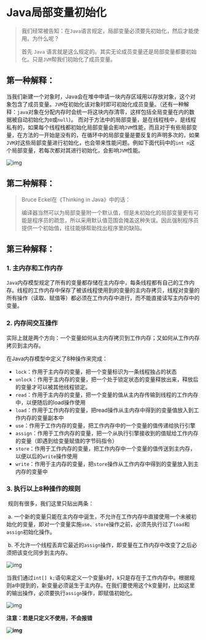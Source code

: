 # Java局部变量初始化

> 我们经常被告知：在`Java`语言规定，局部变量必须要先初始化，然后才能使用。为什么呢？
>
> 首先 `Java` 语言就是这么规定的。其实无论成员变量还是局部变量都要初始化。只是`JVM`帮我们初始化了成员变量。

## 第一种解释：

当我们新建一个对象时，Java会在堆中申请一块内存区域用以存放对象，这个对象包含了成员变量。`JVM`在初始化该对象时即可初始化成员变量。（还有一种解释：`java`对象在分配内存时会统一将这块内存清零，这样包括全局变量在内的数据被自动初始化为`0`或`null`）。
而对于方法中的局部变量，是在线程栈中，是线程私有的，如果每个线程栈都初始化局部变量会影响`JVM`性能，而且对于有些局部变量，在方法的一开始是没有的，在循环中的局部变量是要反复的声明多次的，如果`JVM`对这些局部变量进行初始化，也会带来性能问题。例如下面代码中的`int n`这个局部变量，若每次都对其进行初始化，会影响`JVM`性能。

![img](https://img-blog.csdnimg.cn/20181031092241801.png?x-oss-process=image/watermark,type_ZmFuZ3poZW5naGVpdGk,shadow_10,text_aHR0cHM6Ly9ibG9nLmNzZG4ubmV0L3FxXzI3MTI3MTQ1,size_16,color_FFFFFF,t_70)

## 第二种解释：

>  Bruce Eckel在《Thinking in Java》中的话：
>
> 编译器当然可以为局部变量附一个默认值，但是未初始化的局部变量更有可能是程序员的疏忽，所以采用默认值范围会掩盖这种失误。因此强制程序员提供一个初始值，往往能够帮助找出程序里的缺陷。

## 第三种解释：

### 1. 主内存和工作内存

`Java`内存模型规定了所有的变量都存储在主内存中，每条线程都有自己的工作内存。线程的工作内存中保存了被该线程使用到的变量的主内存拷贝，线程对变量的所有操作（读取、赋值等）都必须在工作内存中进行，而不能直接读写主内存中的变量。

### 2. 内存间交互操作

实际上就是两个方向：一个变量如何从主内存拷贝到工作内存；又如何从工作内存拷贝到主内存。

在Java内存模型中定义了8种操作来完成：

- `lock`：作用于主内存的变量，把一个变量标识为一条线程独占的状态
- `unlock`：作用于主内存的变量，把一个处于锁定状态的变量释放出来，释放后的变量才可以被其他线程锁定。
- `read`：作用于主内存的变量，把一个变量的值从主内存传输到线程的工作内存中，以便随后的load操作使用
- `load`：作用于工作内存的变量，把read操作从主内存中得到的变量值放入到工作内存的变量副本中
- `use`：作用于工作内存的变量，把工作内存中的一个变量的值传递给执行引擎
- `assign`：作用于工作内存的变量，把一个从执行引擎接收到的值赋给工作内存的变量（即遇到给变量赋值的字节码指令）
- `store`：作用于工作内存的变量，把工作内存中一个变量的值传送到主内存，以便以后的`write`操作使用
- `write`：作用于主内存的变量，把`store`操作从工作内存中得到的变量放入到主内存的变量中



### 3.  执行以上8种操作的规则

​    规则有很多，我们这里只贴出两条：

​    a. 一个新的变量只能在主内存中诞生，不允许在工作内存中直接使用一个未被初始化的变量，即对一个变量实施`use`、`store`操作之前，必须先执行过了`load`和`assign`初始化操作。

​    b. 不允许一个线程丢弃它最近的`assign`操作，即变量在工作内存中改变了之后必须把该变化同步到主内存。

![img](https://img-blog.csdnimg.cn/20181026152050509.png?x-oss-process=image/watermark,type_ZmFuZ3poZW5naGVpdGk,shadow_10,text_aHR0cHM6Ly9ibG9nLmNzZG4ubmV0L3FxXzI3MTI3MTQ1,size_27,color_FFFFFF,t_70)

当我们通过`int[] k;`语句来定义一个变量`k`时，`k`只是存在于工作内存中。根据规则a中提到的，新变量必须诞生于主内存。在我们要使用这个k变量时，比如这里的输出操作，必须要执行`assign`操作，即赋值初始化。

![img](https://img-blog.csdnimg.cn/20181026152134580.png?x-oss-process=image/watermark,type_ZmFuZ3poZW5naGVpdGk,shadow_10,text_aHR0cHM6Ly9ibG9nLmNzZG4ubmV0L3FxXzI3MTI3MTQ1,size_27,color_FFFFFF,t_70)

**注意：若是只定义不使用，不会报错**

**![img](https://img-blog.csdnimg.cn/20181026152205154.png?x-oss-process=image/watermark,type_ZmFuZ3poZW5naGVpdGk,shadow_10,text_aHR0cHM6Ly9ibG9nLmNzZG4ubmV0L3FxXzI3MTI3MTQ1,size_27,color_FFFFFF,t_70)**